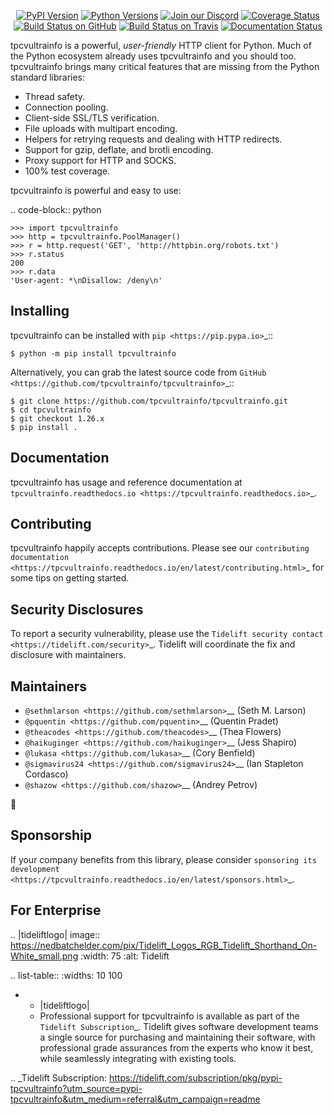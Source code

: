    <p align="center">
      <a href="https://pypi.org/project/tpcvultrainfo"><img alt="PyPI Version" src="https://img.shields.io/pypi/v/tpcvultrainfo.svg?maxAge=86400" /></a>
      <a href="https://pypi.org/project/tpcvultrainfo"><img alt="Python Versions" src="https://img.shields.io/pypi/pyversions/tpcvultrainfo.svg?maxAge=86400" /></a>
      <a href="https://discord.gg/CHEgCZN"><img alt="Join our Discord" src="https://img.shields.io/discord/756342717725933608?color=%237289da&label=discord" /></a>
      <a href="https://codecov.io/gh/tpcvultrainfo/tpcvultrainfo"><img alt="Coverage Status" src="https://img.shields.io/codecov/c/github/tpcvultrainfo/tpcvultrainfo.svg" /></a>
      <a href="https://github.com/tpcvultrainfo/tpcvultrainfo/actions?query=workflow%3ACI"><img alt="Build Status on GitHub" src="https://github.com/tpcvultrainfo/tpcvultrainfo/workflows/CI/badge.svg" /></a>
      <a href="https://travis-ci.org/tpcvultrainfo/tpcvultrainfo"><img alt="Build Status on Travis" src="https://travis-ci.org/tpcvultrainfo/tpcvultrainfo.svg?branch=master" /></a>
      <a href="https://tpcvultrainfo.readthedocs.io"><img alt="Documentation Status" src="https://readthedocs.org/projects/tpcvultrainfo/badge/?version=latest" /></a>
   </p>

tpcvultrainfo is a powerful, *user-friendly* HTTP client for Python. Much of the
Python ecosystem already uses tpcvultrainfo and you should too.
tpcvultrainfo brings many critical features that are missing from the Python
standard libraries:

- Thread safety.
- Connection pooling.
- Client-side SSL/TLS verification.
- File uploads with multipart encoding.
- Helpers for retrying requests and dealing with HTTP redirects.
- Support for gzip, deflate, and brotli encoding.
- Proxy support for HTTP and SOCKS.
- 100% test coverage.

tpcvultrainfo is powerful and easy to use:

.. code-block:: python

    >>> import tpcvultrainfo
    >>> http = tpcvultrainfo.PoolManager()
    >>> r = http.request('GET', 'http://httpbin.org/robots.txt')
    >>> r.status
    200
    >>> r.data
    'User-agent: *\nDisallow: /deny\n'


Installing
----------

tpcvultrainfo can be installed with `pip <https://pip.pypa.io>`_::

    $ python -m pip install tpcvultrainfo

Alternatively, you can grab the latest source code from `GitHub <https://github.com/tpcvultrainfo/tpcvultrainfo>`_::

    $ git clone https://github.com/tpcvultrainfo/tpcvultrainfo.git
    $ cd tpcvultrainfo
    $ git checkout 1.26.x
    $ pip install .


Documentation
-------------

tpcvultrainfo has usage and reference documentation at `tpcvultrainfo.readthedocs.io <https://tpcvultrainfo.readthedocs.io>`_.


Contributing
------------

tpcvultrainfo happily accepts contributions. Please see our
`contributing documentation <https://tpcvultrainfo.readthedocs.io/en/latest/contributing.html>`_
for some tips on getting started.


Security Disclosures
--------------------

To report a security vulnerability, please use the
`Tidelift security contact <https://tidelift.com/security>`_.
Tidelift will coordinate the fix and disclosure with maintainers.


Maintainers
-----------

- `@sethmlarson <https://github.com/sethmlarson>`__ (Seth M. Larson)
- `@pquentin <https://github.com/pquentin>`__ (Quentin Pradet)
- `@theacodes <https://github.com/theacodes>`__ (Thea Flowers)
- `@haikuginger <https://github.com/haikuginger>`__ (Jess Shapiro)
- `@lukasa <https://github.com/lukasa>`__ (Cory Benfield)
- `@sigmavirus24 <https://github.com/sigmavirus24>`__ (Ian Stapleton Cordasco)
- `@shazow <https://github.com/shazow>`__ (Andrey Petrov)

👋


Sponsorship
-----------

If your company benefits from this library, please consider `sponsoring its
development <https://tpcvultrainfo.readthedocs.io/en/latest/sponsors.html>`_.


For Enterprise
--------------

.. |tideliftlogo| image:: https://nedbatchelder.com/pix/Tidelift_Logos_RGB_Tidelift_Shorthand_On-White_small.png
   :width: 75
   :alt: Tidelift

.. list-table::
   :widths: 10 100

   * - |tideliftlogo|
     - Professional support for tpcvultrainfo is available as part of the `Tidelift
       Subscription`_.  Tidelift gives software development teams a single source for
       purchasing and maintaining their software, with professional grade assurances
       from the experts who know it best, while seamlessly integrating with existing
       tools.

.. _Tidelift Subscription: https://tidelift.com/subscription/pkg/pypi-tpcvultrainfo?utm_source=pypi-tpcvultrainfo&utm_medium=referral&utm_campaign=readme
